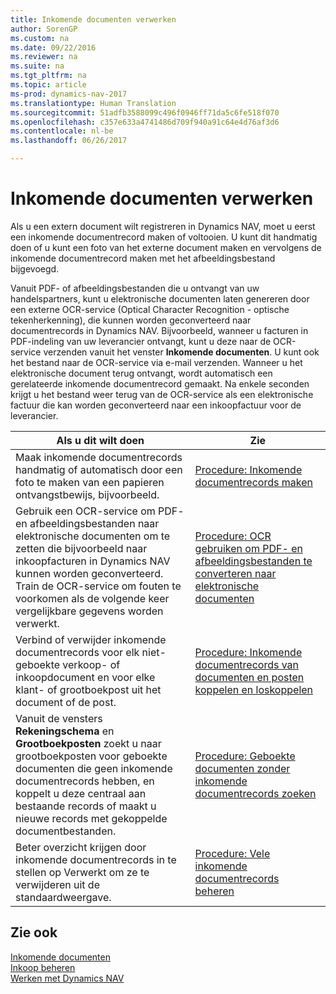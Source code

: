 ```yaml
---
title: Inkomende documenten verwerken
author: SorenGP
ms.custom: na
ms.date: 09/22/2016
ms.reviewer: na
ms.suite: na
ms.tgt_pltfrm: na
ms.topic: article
ms-prod: dynamics-nav-2017
ms.translationtype: Human Translation
ms.sourcegitcommit: 51adfb3588099c496f0946ff71da5c6fe518f070
ms.openlocfilehash: c357e633a4741486d709f940a91c64e4d76af3d6
ms.contentlocale: nl-be
ms.lasthandoff: 06/26/2017

---
```


# <a name="process-incoming-documents"></a>Inkomende documenten verwerken

Als u een extern document wilt registreren in Dynamics NAV, moet u eerst een inkomende documentrecord maken of voltooien. U kunt dit handmatig doen of u kunt een foto van het externe document maken en vervolgens de inkomende documentrecord maken met het afbeeldingsbestand bijgevoegd.

Vanuit PDF- of afbeeldingsbestanden die u ontvangt van uw handelspartners, kunt u elektronische documenten laten genereren door een externe OCR-service (Optical Character Recognition - optische tekenherkenning), die kunnen worden geconverteerd naar documentrecords in Dynamics NAV. Bijvoorbeeld, wanneer u facturen in PDF-indeling van uw leverancier ontvangt, kunt u deze naar de OCR-service verzenden vanuit het venster **Inkomende documenten**. U kunt ook het bestand naar de OCR-service via e-mail verzenden. Wanneer u het elektronische document terug ontvangt, wordt automatisch een gerelateerde inkomende documentrecord gemaakt. Na enkele seconden krijgt u het bestand weer terug van de OCR-service als een elektronische factuur die kan worden geconverteerd naar een inkoopfactuur voor de leverancier.

|Als u dit wilt doen     |Zie                   |
|-------|----------------------|
|Maak inkomende documentrecords handmatig of automatisch door een foto te maken van een papieren ontvangstbewijs, bijvoorbeeld.|[Procedure: Inkomende documentrecords maken](across-how-create-income-document-records.md)|
|Gebruik een OCR-service om PDF- en afbeeldingsbestanden naar elektronische documenten om te zetten die bijvoorbeeld naar inkoopfacturen in Dynamics NAV kunnen worden geconverteerd. Train de OCR-service om fouten te voorkomen als de volgende keer vergelijkbare gegevens worden verwerkt.|[Procedure: OCR gebruiken om PDF- en afbeeldingsbestanden te converteren naar elektronische documenten](across-how-use-ocr-pdf-images-files.md)|
|Verbind of verwijder inkomende documentrecords voor elk niet-geboekte verkoop- of inkoopdocument en voor elke klant- of grootboekpost uit het document of de post.|[Procedure: Inkomende documentrecords van documenten en posten koppelen en loskoppelen](across-how-connect-disconnect-income-document-records.md)|
|Vanuit de vensters **Rekeningschema** en **Grootboekposten** zoekt u naar grootboekposten voor geboekte documenten die geen inkomende documentrecords hebben, en koppelt u deze centraal aan bestaande records of maakt u nieuwe records met gekoppelde documentbestanden.|[Procedure: Geboekte documenten zonder inkomende documentrecords zoeken](across-how-find-posted-documents-without-income-document-records.md)|
|Beter overzicht krijgen door inkomende documentrecords in te stellen op Verwerkt om ze te verwijderen uit de standaardweergave.|[Procedure: Vele inkomende documentrecords beheren](across-how-manage-many-income-document-records.md)|

## <a name="see-also"></a>Zie ook  
[Inkomende documenten](across-income-documents.md)  
[Inkoop beheren](purchasing-manage-purchasing.md)  
[Werken met Dynamics NAV](ui-work-product.md)

